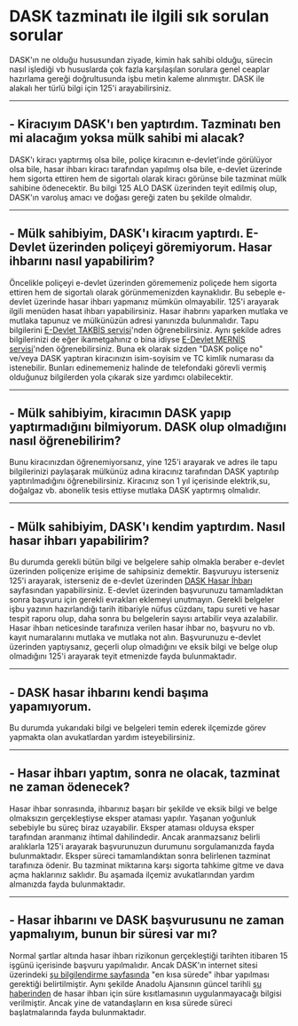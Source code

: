 # DASK tazminatı ile ilgili sık sorulan sorular
DASK'ın ne olduğu hususundan ziyade, kimin hak sahibi olduğu, sürecin nasıl işlediği vb hususlarda çok fazla karşılaşılan sorulara genel ceaplar hazırlama gereği doğrultusunda işbu metin kaleme alınmıştır. DASK ile alakalı her türlü bilgi için 125'i arayabilirsiniz.  

--------------  
## - Kiracıyım DASK'ı ben yaptırdım. Tazminatı ben mi alacağım yoksa mülk sahibi mi alacak?
DASK'ı kiracı yaptırmış olsa bile, poliçe kiracının e-devlet'inde görülüyor olsa bile, hasar ihbarı kiracı tarafından yapılmış olsa bile, e-devlet üzerinde hem sigorta ettiren hem de sigortalı olarak kiracı görünse bile tazminat mülk sahibine ödenecektir. Bu bilgi 125 ALO DASK üzerinden teyit edilmiş olup, DASK'ın varoluş amacı ve doğası gereği zaten bu şekilde olmalıdır.  
  
--------------
## - Mülk sahibiyim, DASK'ı kiracım yaptırdı. E-Devlet üzerinden poliçeyi göremiyorum. Hasar ihbarını nasıl yapabilirim?  
Öncelikle poliçeyi e-devlet üzerinden görememeniz poliçede hem sigorta ettiren hem de sigortalı olarak görünmemenizden kaynaklıdır. Bu sebeple e-devlet üzerinde hasar ihbarı yapmanız mümkün olmayabilir. 125'i arayarak ilgili menüden hasat ihbarı yapabilirsiniz. Hasar ihabrını yaparken mutlaka ve mutlaka tapunuz ve mülkünüzün adresi yanınızda bulunmalıdır. Tapu bilgilerini [E-Devlet TAKBİS servisi](https://www.turkiye.gov.tr/tapu-bilgileri-sorgulama)'nden öğrenebilirsiniz. Aynı şekilde adres bilgilerinizi de eğer ikametgahınız o bina idiyse [E-Devlet MERNİS servisi](https://www.turkiye.gov.tr/nvi-yerlesim-yeri-ve-diger-adres-belgesi-sorgulama)'nden öğrenebilirsiniz. Buna ek olarak sizden "DASK poliçe no" ve/veya DASK yaptıran kiracınızın isim-soyisim ve TC kimlik numarası da istenebilir. Bunları edinememeniz halinde de telefondaki görevli vermiş olduğunuz bilgilerden yola çıkarak size yardımcı olabilecektir.  
  
--------------
 ## - Mülk sahibiyim, kiracımın DASK yapıp yaptırmadığını bilmiyorum. DASK olup olmadığını nasıl öğrenebilirim?  
 Bunu kiracınızdan öğrenemiyorsanız, yine 125'i arayarak ve adres ile tapu bilgilerinizi paylaşarak mülkünüz adına kiracınız tarafından DASK yaptırılıp  yaptırılmadığını öğrenebilirsiniz. Kiracınız son 1 yıl içerisinde elektrik,su, doğalgaz vb. abonelik tesis ettiyse mutlaka DASK yaptırmış olmalıdır.  
   
 -------------
 ## - Mülk sahibiyim, DASK'ı kendim yaptırdım. Nasıl hasar ihbarı yapabilirim?  
 Bu durumda gerekli bütün bilgi ve belgelere sahip olmakla beraber e-devlet üzerinden poliçenize erişime de sahipsiniz demektir. Başvuruyu isterseniz 125'i arayarak, isterseniz de e-devlet üzerinden [DASK Hasar İhbarı](https://www.turkiye.gov.tr/dogal-afet-sigortalari-hasar-ihbari) sayfasından yapabilirsiniz. E-devlet üzerinden başvurunuzu tamamladıktan sonra başvuru için gerekli evrakları eklemeyi unutmayın. Gerekli belgeler işbu yazının hazırlandığı tarih itibariyle nüfus cüzdanı, tapu sureti ve hasar tespit raporu olup, daha sonra bu belgelerin sayısı artabilir veya azalabilir. Hasar ihbarı neticesinde tarafınıza verilen hasar ihbar no, başvuru no vb. kayıt numaralarını mutlaka ve mutlaka not alın. Başvurunuzu e-devlet üzerinden yaptıysanız, geçerli olup olmadığını ve eksik bilgi ve belge olup olmadığını 125'i arayarak teyit etmenizde fayda bulunmaktadır. 
  
--------------
## - DASK hasar ihbarını kendi başıma yapamıyorum.
Bu durumda yukarıdaki bilgi ve belgeleri temin ederek ilçemizde görev yapmakta olan avukatlardan yardım isteyebilirsiniz.  
  
--------------
## - Hasar ihbarı yaptım, sonra ne olacak, tazminat ne zaman ödenecek?  
Hasar ihbar sonrasında, ihbarınız başarı bir şekilde ve eksik bilgi ve belge olmaksızın gerçekleştiyse eksper ataması yapılır. Yaşanan yoğunluk sebebiyle bu süreç biraz uzayabilir. Eksper ataması olduysa eksper tarafından aranmanız ihtimal dahilindedir. Ancak aranmazsanız belirli aralıklarla 125'i arayarak başvurunuzun durumunu sorgulamanızda fayda bulunmaktadır. Eksper süreci tamamlandıktan sonra belirlenen tazminat tarafınıza ödenir. Bu tazminat miktarına karşı sigorta tahkime gitme ve dava açma haklarınız saklıdır. Bu aşamada ilçemiz avukatlarından yardım almanızda fayda bulunmaktadır.  
  
--------------
## - Hasar ihbarını ve DASK başvurusunu ne zaman yapmalıyım, bunun bir süresi var mı?
Normal şartlar altında hasar ihbarı rizikonun gerçekleştiği tarihten itibaren 15 işgünü içerisinde başvuru yapılmalıdır. Ancak DASK'ın internet sitesi üzerindeki [şu bilgilendirme sayfasında](https://dask.gov.tr/tr/zds-bilgilendirme-uyarilar) "en kısa sürede" ihbar yapılması gerektiği belirtilmiştir. Aynı şekilde Anadolu Ajansının güncel tarihli [şu haberinden](https://www.aa.com.tr/tr/asrin-felaketi/dask-hasar-ihbarinda-sure-kisitlamasi-uygulanmamaktadir/2817561) de hasar ihbarı için süre kısıtlamasının uygulanmayacağı bilgisi verilmiştir. Ancak yine de vatandaşların en kısa sürede süreci başlatmalarında fayda bulunmaktadır.
